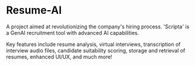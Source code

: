 # Resume-AI
 
A project aimed at revolutionizing the company's hiring process. 'Scripta' is a GenAI recruitment tool with advanced AI capabilities. 

Key features include resume analysis, virtual interviews, transcription of interview audio files, candidate suitability scoring, storage and retrieval of resumes, enhanced UI/UX, and much more!
